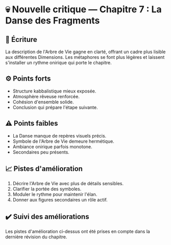 # 💀 Nouvelle critique — Chapitre 7 : La Danse des Fragments

## 🧠 Écriture
La description de l'Arbre de Vie gagne en clarté, offrant un cadre plus lisible aux différentes Dimensions. Les métaphores se font plus légères et laissent s'installer un rythme onirique qui porte le chapitre.

## ⚙️ Points forts
- Structure kabbalistique mieux exposée.
- Atmosphère rêveuse renforcée.
- Cohésion d'ensemble solide.
- Conclusion qui prépare l'étape suivante.

## ⚠️ Points faibles
- La Danse manque de repères visuels précis.
- Symbole de l'Arbre de Vie demeure hermétique.
- Ambiance onirique parfois monotone.
- Secondaires peu présents.

## 📈 Pistes d'amélioration
1. Décrire l'Arbre de Vie avec plus de détails sensibles.
2. Clarifier la portée des symboles.
3. Moduler le rythme pour maintenir l'élan.
4. Donner aux figures secondaires un rôle actif.

## ✔️ Suivi des améliorations
Les pistes d'amélioration ci-dessus ont été prises en compte dans la dernière révision du chapitre.

